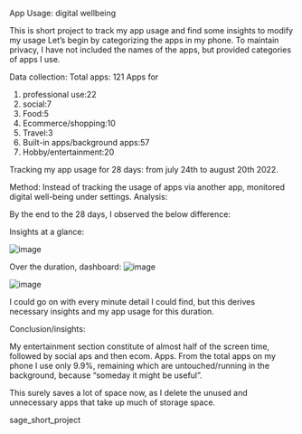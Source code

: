 App Usage: digital wellbeing 

This is short project to track my app usage and find some insights to modify my usage
Let’s begin by categorizing the apps in my phone. To maintain privacy, I have not included the names of the apps, but provided categories of apps I use.

Data collection:
Total apps: 121
Apps for 
1.	professional use:22
2.	 social:7
3.	Food:5
4.	Ecommerce/shopping:10
5.	Travel:3
6.	Built-in apps/background apps:57
7.	Hobby/entertainment:20

Tracking my app usage for 28 days: from july 24th to august 20th 2022.

Method: 
Instead of tracking the usage of apps via another app, monitored digital well-being under settings.
Analysis:

By the end to the 28 days, I observed the below difference:


Insights at a glance:
 
 ![image](https://user-images.githubusercontent.com/92448103/185780819-483751d1-01dc-4bf4-a868-9e22087c7abf.png)

Over the duration, dashboard:
![image](https://user-images.githubusercontent.com/92448103/185780811-1a27572d-b50c-43aa-999a-efd9bd7d0c57.png)

 ![image](https://user-images.githubusercontent.com/92448103/185780798-4c3272c3-6769-4f1c-a7e1-ca0e5846e5ac.png)

 

I could go on with every minute detail I could find, but this derives necessary insights and my app usage for this duration.

Conclusion/insights:

My entertainment section constitute of almost half of the screen time, followed by social aps and then ecom. Apps. From the total apps on my phone I use only 9.9%, remaining which are untouched/running in the background, because “someday it might be useful”. 

This surely saves a lot of space now, as I delete the unused and unnecessary apps that take up much of storage space.

sage_short_project
